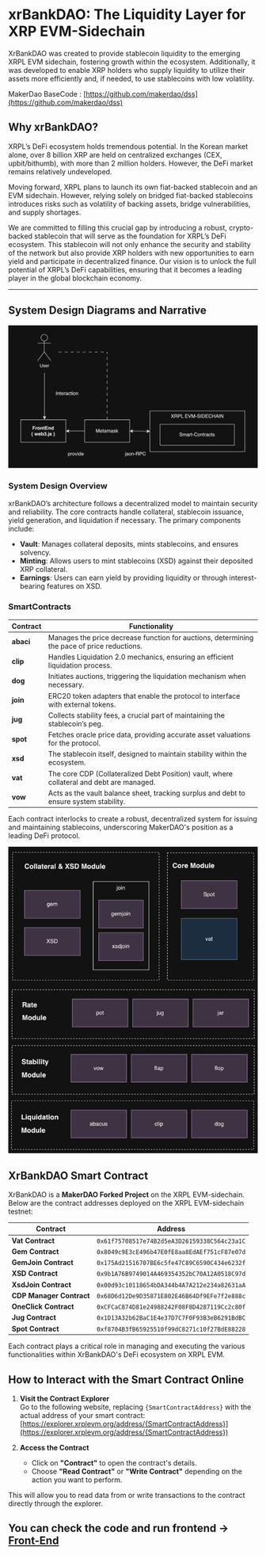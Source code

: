 # xrBankDAO: The Liquidity Layer for XRP EVM-Sidechain

XrBankDAO was created to provide stablecoin liquidity to the emerging XRPL EVM sidechain, fostering growth within the ecosystem. Additionally, it was developed to enable XRP holders who supply liquidity to utilize their assets more efficiently and, if needed, to use stablecoins with low volatility.

MakerDao BaseCode : [https://github.com/makerdao/dss](https://github.com/makerdao/dss)

## Why xrBankDAO?

XRPL’s DeFi ecosystem holds tremendous potential. In the Korean market alone, over 8 billion XRP are held on centralized exchanges (CEX, upbit/bithumb), with more than 2 million holders. However, the DeFi market remains relatively undeveloped.

Moving forward, XRPL plans to launch its own fiat-backed stablecoin and an EVM sidechain. However, relying solely on bridged fiat-backed stablecoins introduces risks such as volatility of backing assets, bridge vulnerabilities, and supply shortages.

We are committed to filling this crucial gap by introducing a robust, crypto-backed stablecoin that will serve as the foundation for XRPL’s DeFi ecosystem. This stablecoin will not only enhance the security and stability of the network but also provide XRP holders with new opportunities to earn yield and participate in decentralized finance. Our vision is to unlock the full potential of XRPL’s DeFi capabilities, ensuring that it becomes a leading player in the global blockchain economy.

---

## System Design Diagrams and Narrative

![Overview](./Overview.png)

### System Design Overview

xrBankDAO’s architecture follows a decentralized model to maintain security and reliability. The core contracts handle collateral, stablecoin issuance, yield generation, and liquidation if necessary. The primary components include:

- **Vault**: Manages collateral deposits, mints stablecoins, and ensures solvency.
- **Minting**: Allows users to mint stablecoins (XSD) against their deposited XRP collateral.
- **Earnings**: Users can earn yield by providing liquidity or through interest-bearing features on XSD.

### SmartContracts

| **Contract** | **Functionality**                                                                           |
| ------------ | ------------------------------------------------------------------------------------------- |
| **abaci**    | Manages the price decrease function for auctions, determining the pace of price reductions. |
| **clip**     | Handles Liquidation 2.0 mechanics, ensuring an efficient liquidation process.               |
| **dog**      | Initiates auctions, triggering the liquidation mechanism when necessary.                    |
| **join**     | ERC20 token adapters that enable the protocol to interface with external tokens.            |
| **jug**      | Collects stability fees, a crucial part of maintaining the stablecoin’s peg.                |
| **spot**     | Fetches oracle price data, providing accurate asset valuations for the protocol.            |
| **xsd**      | The stablecoin itself, designed to maintain stability within the ecosystem.                 |
| **vat**      | The core CDP (Collateralized Debt Position) vault, where collateral and debt are managed.   |
| **vow**      | Acts as the vault balance sheet, tracking surplus and debt to ensure system stability.      |

Each contract interlocks to create a robust, decentralized system for issuing and maintaining stablecoins, underscoring MakerDAO's position as a leading DeFi protocol.

![System Diagram](./Modules.png)

## XrBankDAO Smart Contract

XrBankDAO is a **MakerDAO Forked Project** on the XRPL EVM-sidechain. Below are the contract addresses deployed on the XRPL EVM-sidechain testnet:

| Contract                 | Address                                      |
| ------------------------ | -------------------------------------------- |
| **Vat Contract**         | `0x61f75708517e74B2d5eA3D26159338C564c23a1C` |
| **Gem Contract**         | `0x8049c9E3cE496b47E0fE8aa8EdAEf751cF87e07d` |
| **GemJoin Contract**     | `0x175Ad21516707BE6c5fe47C89C6590C434e6232f` |
| **XSD Contract**         | `0x9b1A76B9749014A469354352bC70A12A0518C97d` |
| **XsdJoin Contract**     | `0x00d93c10118654bDA344b4A7A212e234a82631aA` |
| **CDP Manager Contract** | `0x68D6d12De9D35871E802E46B64Df9EFe7f2e888c` |
| **OneClick Contract**    | `0xCFCaC874D81e24988242F08F8D4287119Cc2c80f` |
| **Jug Contract**         | `0x1D13A32b62BaC1E4e37D7C7F0F93B3eB6291BdBC` |
| **Spot Contract**        | `0xf8704B3fB65925510f99dC8271c10f27BdE88228` |

Each contract plays a critical role in managing and executing the various functionalities within XrBankDAO's DeFi ecosystem on XRPL EVM.

## How to Interact with the Smart Contract Online

1. **Visit the Contract Explorer**  
   Go to the following website, replacing `{SmartContractAddress}` with the actual address of your smart contract:  
   [https://explorer.xrplevm.org/address/{SmartContractAddress}](https://explorer.xrplevm.org/address/{SmartContractAddress})

2. **Access the Contract**
   - Click on **"Contract"** to open the contract's details.
   - Choose **"Read Contract"** or **"Write Contract"** depending on the action you want to perform.

This will allow you to read data from or write transactions to the contract directly through the explorer.

## You can check the code and run frontend -> [Front-End](https://github.com/xrBankDao/frontend)
